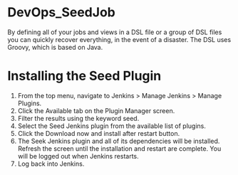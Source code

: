 # DevOps_SeedJob

By defining all of your jobs and views in a DSL file or a group of DSL files you can quickly recover everything, in the event of a disaster. The DSL uses Groovy, which is based on Java.  

# Installing the Seed Plugin 

1. From the top menu, navigate to Jenkins > Manage Jenkins > Manage Plugins. 
2. Click the Available tab on the Plugin Manager screen. 
3. Filter the results using the keyword seed. 
4. Select the Seed Jenkins plugin from the available list of plugins. 
5. Click the Download now and install after restart button. 
6. The Seek Jenkins plugin and all of its dependencies will be installed. Refresh the screen until the installation and restart are complete. You will be logged out when Jenkins restarts. 
7. Log back into Jenkins.
